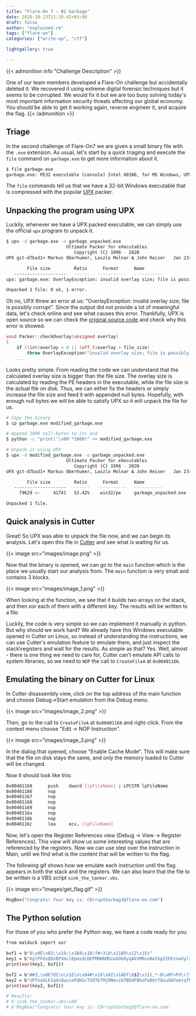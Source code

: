 ```yaml
---
title: "Flare-On 7 — 02 Garbage"
date: 2020-10-23T21:29:42+03:00
draft: false
author: "explained.re"
tags: ["flare-on"]
categories: ["write-up", "ctf"]

lightgallery: true

---
```

{{< admonition info "Challenge Description" >}}

One of our team members developed a Flare-On challenge but accidentally deleted it. We recovered it using extreme digital forensic techniques but it seems to be corrupted. We would fix it but we are too busy solving today's most important information security threats affecting our global economy. You should be able to get it working again, reverse engineer it, and acquire the flag.
{{< /admonition >}}

## Triage

In the second challenge of Flare-On7 we are given a small binary file with the `.exe` extension. As usual, let's start by a quick triaging and execute the `file` command on `garbage.exe` to get more information about it.

```bash
$ file garbage.exe 
garbage.exe: PE32 executable (console) Intel 80386, for MS Windows, UPX compress
```

The `file` commands tell us that we have a 32-bit Windows executable that is compressed with the popular [UPX](https://en.wikipedia.org/wiki/UPX) packer.

## Unpacking the program using UPX

Luckily, whenever we have a UPX  packed executable, we can simply use the official `upx` program to unpack it.

```bash
$ upx -d garbage.exe -o garbage_unpacked.exe
                       Ultimate Packer for eXecutables
                          Copyright (C) 1996 - 2020
UPX git-d7ba31+ Markus Oberhumer, Laszlo Molnar & John Reiser   Jan 23rd 2020

        File size         Ratio      Format      Name
   --------------------   ------   -----------   -----------
upx: garbage.exe: OverlayException: invalid overlay size; file is possibly corrupt

Unpacked 1 file: 0 ok, 1 error.
```

Oh no, UPX threw an error at us: "OverlayException: invalid overlay size; file is possibly corrupt". Since the output did not provide a lot of meaningful data, let's check online and see what causes this error.  Thankfully, UPX is open source so we can check the [original source code](https://github.com/upx/upx/blob/d7ba31cab8ce8d95d2c10e88d2ec787ac52005ef/src/packer.cpp#L574-L583) and check why this error is showed.

```cpp
void Packer::checkOverlay(unsigned overlay)
{
    if ((int)overlay < 0 || (off_t)overlay > file_size)
        throw OverlayException("invalid overlay size; file is possibly corrupt");
    ...
```

Looks pretty simple. From reading the code we can understand that the calculated overlay size is bigger than the file size. The overlay size is calculated by reading the PE headers in the executable, while the file size is the actual file on disk. Thus, we can either fix the headers or simply increase the file size and feed it with appended null bytes. Hopefully, with enough null bytes we will be able to satisfy UPX so it will unpack the file for us.

```bash
# Copy the binary
$ cp garbage.exe modified_garbage.exe

# Append 1000 null-bytes to its end
$ python -c "print('\x00'*1000)" >> modified_garbage.exe

# Unpack it using UPX
$ upx -d modified_garbage.exe -o garbage_unpacked.exe
                       Ultimate Packer for eXecutables
                          Copyright (C) 1996 - 2020
UPX git-d7ba31+ Markus Oberhumer, Laszlo Molnar & John Reiser   Jan 23rd 2020

        File size         Ratio      Format      Name
   --------------------   ------   -----------   -----------
     79629 <-     41741   52.42%    win32/pe     garbage_unpacked.exe

Unpacked 1 file.
```

## Quick analysis in Cutter

Great! So UPX was able to unpack the file now, and we can begin its analysis. Let's open this file in  [Cutter](https://cutter.re/) and see what is waiting for us.

{{< image src="images/image.png" >}}

Now that the binary is opened, we can go to the `main` function which is the place we usually start our analysis from. The `main` function is very small and contains 3 blocks.

{{< image src="images/image_1.png" >}}

When looking at the function, we see that it builds two arrays on the stack, and then xor each of them with a different key. The results will be written to a file.

Luckily, the code is very simple so we can implement it manually in python. But why should we work hard? We already have this Windows executable opened in Cutter on Linux, so instead of understanding the instructions, we can use Cutter's emulation feature to emulate them, and just inspect the stack\registers and wait for the results. As simple as that? Yes. Well, almost - there is one thing we need to care for, Cutter can't emulate API calls to system libraries, so we need to `NOP` the call to `CreateFileA` at `0x00401166`.

## Emulating the binary on Cutter for Linux

In Cutter disassembly view, click on the top address of the main function and choose Debug→Start emulation from the Debug menu.

{{< image src="images/image_2.png" >}}

Then, go to the call to `CreateFileA` at `0x00401166` and right-click. From the context menu choose "Edit → NOP Instruction".

{{< image src="images/image_3.png" >}}

In the dialog that opened, choose "Enable Cache Mode". This will make sure that the file on disk stays the same, and only the memory loaded to Cutter will be changed.

Now it should look like this:

```bash
0x00401160      push    dword [lpFileName] ; LPCSTR lpFileName
0x00401166      nop
0x00401167      nop
0x00401168      nop
0x00401169      nop
0x0040116a      nop
0x0040116b      nop
0x0040116c      lea     ecx, [lpFileName]
```

Now, let's open the Register References view (Debug → View → Register References). This view will show us some interesting values that are referenced by the registers. Now we can use step over the instruction in Main, until we find what is the content that will be written to the flag.

The following gif shows how we emulate each instruction until the flag appears in both the stack and the registers. We can also learn that the file to be written is a VBS script `sink_the_tanker.vbs`.

{{< image src="images/get_flag.gif" >}}

```bash
MsgBox("Congrats! Your key is: C0rruptGarbag3@flare-on.com")
```

## The Python solution

For those of you who prefer the Python way, we have a code ready for you:

```bash
from malduck import xor

buf1 = b"8\x0E\x02;\x19;\x1B4\x1B\f#>3\b\x11B9\x12\x1Es"
key1 = b"KglPFOsQDxBPXmclOpmsdLDEPMRWbMDzwhDGOyqAkVMRvnBeIkpZIhFznwVylfjrkqprBPAdPuaiVoVugQAlyOQQtxBNsTdPZgDH "
print(xor(key1, buf1))

buf2 = b"##3,\x0E?dI\n\x1E\n\x04#\x16\x02\x1ADf\b$2\x11t,*-B\x0F>Pd\r]\x04\x1B\x17\x166\x03\x054 \t\bc!$\x0E\x15\x144X\x1A)y:\x00\x00"     
key2 = b"nPTnaGLkIqdcQwvieFQKGcTGOTbfMjDNmvibfBDdFBhoPaBbtfQuuGWYomtqTFqvBSKdUMmciqKSGZaosWCSoZlcIlyQpOwkcAgw "       
print(xor(key2, buf2))

# Results:
# b'sink_the_tanker.vbs\x00'
# b'MsgBox("Congrats! Your key is: C0rruptGarbag3@flare-on.com'
```